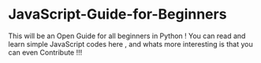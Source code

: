 # JavaScript-Guide-for-Beginners
 This will be an Open Guide for all beginners in Python ! You can read and learn simple JavaScript codes here , and whats more interesting is that you can even Contribute !!! 
